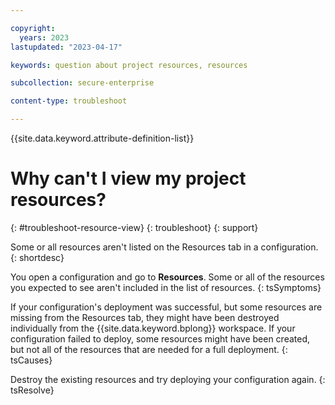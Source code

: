 ```yaml
---

copyright:
  years: 2023
lastupdated: "2023-04-17"

keywords: question about project resources, resources

subcollection: secure-enterprise

content-type: troubleshoot

---
```


{{site.data.keyword.attribute-definition-list}}

# Why can't I view my project resources?
{: #troubleshoot-resource-view}
{: troubleshoot}
{: support}

Some or all resources aren't listed on the Resources tab in a configuration.
{: shortdesc}

You open a configuration and go to **Resources**. Some or all of the resources you expected to see aren't included in the list of resources.
{: tsSymptoms}

If your configuration's deployment was successful, but some resources are missing from the Resources tab, they might have been destroyed individually from the {{site.data.keyword.bplong}} workspace. If your configuration failed to deploy, some resources might have been created, but not all of the resources that are needed for a full deployment.
{: tsCauses}

Destroy the existing resources and try deploying your configuration again.
{: tsResolve}
